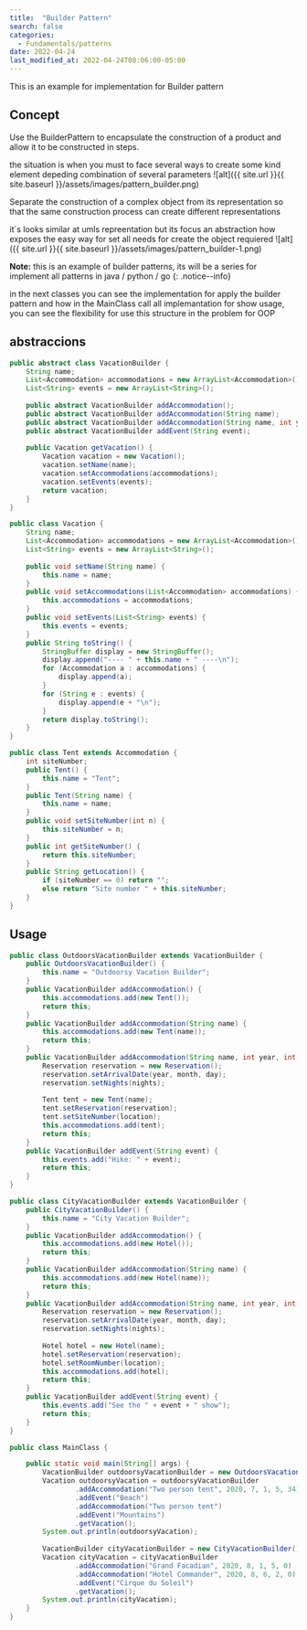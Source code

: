 ```yaml
---
title:  "Builder Pattern"
search: false
categories: 
  - Fundamentals/patterns
date: 2022-04-24
last_modified_at: 2022-04-24T08:06:00-05:00
---
```


This is an example for implementation for Builder pattern

## Concept
Use the BuilderPattern to encapsulate the construction of a
product and allow it to be constructed in steps.


the situation is when you must to face several ways to create some kind element depeding combination of several parameters 
![alt]({{ site.url }}{{ site.baseurl }}/assets/images/pattern_builder.png)

Separate the construction of a complex object from its representation so that the
same construction process can create different representations

it´s looks similar at umls repreentation but its focus an abstraction how exposes the easy way for set all needs for create the object requiered
![alt]({{ site.url }}{{ site.baseurl }}/assets/images/pattern_builder-1.png)


**Note:** this is an example of builder patterns, its will be a series for implement all patterns in java / python / go
{: .notice--info}

in the next classes you can see the implementation for apply the builder pattern and how in the MainClass call all implemantation
for show usage, you can see the flexibility for use this structure in the problem for OOP

## abstraccions 

```java
public abstract class VacationBuilder {
	String name;
	List<Accommodation> accommodations = new ArrayList<Accommodation>();
	List<String> events = new ArrayList<String>();
	
	public abstract VacationBuilder addAccommodation();
	public abstract VacationBuilder addAccommodation(String name);
	public abstract VacationBuilder addAccommodation(String name, int year, int month, int day, int nights, int location);
	public abstract VacationBuilder addEvent(String event);
	
	public Vacation getVacation() {
		Vacation vacation = new Vacation();
		vacation.setName(name);
		vacation.setAccommodations(accommodations);
		vacation.setEvents(events);
		return vacation;
	}
}
```

```java
public class Vacation {
	String name;
	List<Accommodation> accommodations = new ArrayList<Accommodation>();
	List<String> events = new ArrayList<String>();
 
	public void setName(String name) {
		this.name = name;
	}
	public void setAccommodations(List<Accommodation> accommodations) {
		this.accommodations = accommodations;
	}
	public void setEvents(List<String> events) {
		this.events = events;
	}
	public String toString() {
		StringBuffer display = new StringBuffer();
		display.append("---- " + this.name + " ----\n");
		for (Accommodation a : accommodations) {
			display.append(a);
		}
		for (String e : events) {
			display.append(e + "\n");
		}
		return display.toString();
	}
}
```

```java
public class Tent extends Accommodation {
	int siteNumber;
	public Tent() {
		this.name = "Tent";
	}
	public Tent(String name) {
		this.name = name;
	}
	public void setSiteNumber(int n) {
		this.siteNumber = n;
	}
	public int getSiteNumber() {
		return this.siteNumber;
	}
	public String getLocation() {
		if (siteNumber == 0) return "";
		else return "Site number " + this.siteNumber;
	}
}
```


## Usage

```java
public class OutdoorsVacationBuilder extends VacationBuilder {	
	public OutdoorsVacationBuilder() {
		this.name = "Outdoorsy Vacation Builder";
	}
	public VacationBuilder addAccommodation() {
		this.accommodations.add(new Tent());
		return this;
	}
	public VacationBuilder addAccommodation(String name) {
		this.accommodations.add(new Tent(name));
		return this;
	}
	public VacationBuilder addAccommodation(String name, int year, int month, int day, int nights, int location) {
		Reservation reservation = new Reservation();
		reservation.setArrivalDate(year, month, day);
		reservation.setNights(nights);
		
		Tent tent = new Tent(name);
		tent.setReservation(reservation);
		tent.setSiteNumber(location);
		this.accommodations.add(tent);
		return this;
	}
	public VacationBuilder addEvent(String event) {
		this.events.add("Hike: " + event);
		return this;
	}
}
```

```java
public class CityVacationBuilder extends VacationBuilder {	
	public CityVacationBuilder() {
		this.name = "City Vacation Builder";
	}
	public VacationBuilder addAccommodation() {
		this.accommodations.add(new Hotel());
		return this;
	}
	public VacationBuilder addAccommodation(String name) {
		this.accommodations.add(new Hotel(name));
		return this;
	}
	public VacationBuilder addAccommodation(String name, int year, int month, int day, int nights, int location) {
		Reservation reservation = new Reservation();
		reservation.setArrivalDate(year, month, day);
		reservation.setNights(nights);
		
		Hotel hotel = new Hotel(name);
		hotel.setReservation(reservation);
		hotel.setRoomNumber(location);
		this.accommodations.add(hotel);
		return this;
	}
	public VacationBuilder addEvent(String event) {
		this.events.add("See the " + event + " show");
		return this;
	}
}
```


```java
public class MainClass {

	public static void main(String[] args) {
		VacationBuilder outdoorsyVacationBuilder = new OutdoorsVacationBuilder();
		Vacation outdoorsyVacation = outdoorsyVacationBuilder
				.addAccommodation("Two person tent", 2020, 7, 1, 5, 34)
				.addEvent("Beach")
				.addAccommodation("Two person tent")
				.addEvent("Mountains")
				.getVacation();
		System.out.println(outdoorsyVacation);
		
		VacationBuilder cityVacationBuilder = new CityVacationBuilder();
		Vacation cityVacation = cityVacationBuilder
				.addAccommodation("Grand Facadian", 2020, 8, 1, 5, 0)
				.addAccommodation("Hotel Commander", 2020, 8, 6, 2, 0)
				.addEvent("Cirque du Soleil")
				.getVacation();
		System.out.println(cityVacation);
	}
}
```
